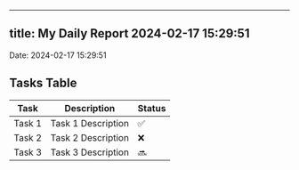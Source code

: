 
---
title: My Daily Report 2024-02-17 15:29:51
---

Date: 2024-02-17 15:29:51

## Tasks Table

| Task | Description | Status |
|------|-------------|--------|
| Task 1 | Task 1 Description | ✅ |
| Task 2 | Task 2 Description | ❌ |
| Task 3 | Task 3 Description | 🔜 |
